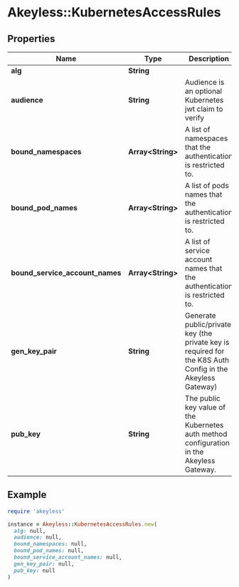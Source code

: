 # Akeyless::KubernetesAccessRules

## Properties

| Name | Type | Description | Notes |
| ---- | ---- | ----------- | ----- |
| **alg** | **String** |  | [optional] |
| **audience** | **String** | Audience is an optional Kubernetes jwt claim to verify | [optional] |
| **bound_namespaces** | **Array&lt;String&gt;** | A list of namespaces that the authentication is restricted to. | [optional] |
| **bound_pod_names** | **Array&lt;String&gt;** | A list of pods names that the authentication is restricted to. | [optional] |
| **bound_service_account_names** | **Array&lt;String&gt;** | A list of service account names that the authentication is restricted to. | [optional] |
| **gen_key_pair** | **String** | Generate public/private key (the private key is required for the K8S Auth Config in the Akeyless Gateway) | [optional] |
| **pub_key** | **String** | The public key value of the Kubernetes auth method configuration in the Akeyless Gateway. | [optional] |

## Example

```ruby
require 'akeyless'

instance = Akeyless::KubernetesAccessRules.new(
  alg: null,
  audience: null,
  bound_namespaces: null,
  bound_pod_names: null,
  bound_service_account_names: null,
  gen_key_pair: null,
  pub_key: null
)
```

